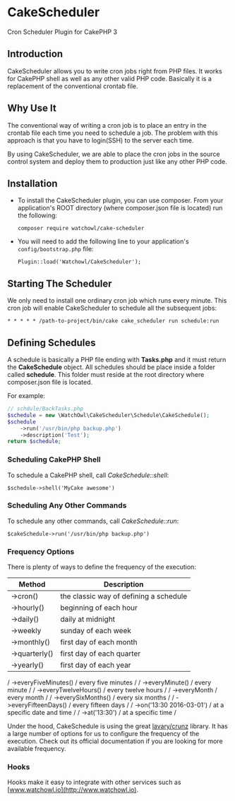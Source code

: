 # CakeScheduler
Cron Scheduler Plugin for CakePHP 3

## Introduction 
CakeScheduler allows you to write cron jobs right from PHP files. 
It works for CakePHP shell as well as any other valid PHP code. 
Basically it is a replacement of the conventional crontab file. 

## Why Use It
The conventional way of writing a cron job is to place an entry in the crontab file each time you 
need to schedule a job. The problem with this approach is that you have to login(SSH) to the server 
each time. 

By using CakeScheduler, we are able to place the cron jobs in the source control system and deploy 
them to production just like any other PHP code.  

## Installation

+ To install the CakeScheduler plugin, you can use composer. From your application's ROOT directory (where composer.json file is located) run the following:

    ```composer require watchowl/cake-scheduler```

+ You will need to add the following line to your application's `config/bootstrap.php` file:

    ```Plugin::load('Watchowl/CakeScheduler');```

    
## Starting The Scheduler

We only need to install one ordinary cron job which runs every minute.
This cron job will enable CakeScheduler to schedule all the subsequent jobs:

```* * * * * /path-to-project/bin/cake cake_scheduler run schedule:run```

## Defining Schedules
A schedule is basically a PHP file ending with **Tasks.php** and it must return the **CakeSchedule** object.
All schedules should be place inside a folder called **schedule**. This folder must reside at the root directory 
where composer.json file is located.

For example:
```php
// schdule/BackTasks.php
$schedule = new \WatchOwl\CakeScheduler\Schedule\CakeSchedule();
$schedule
    ->run('/usr/bin/php backup.php')
    ->description('Test');
return $schedule;
```

### Scheduling CakePHP Shell
To schedule a CakePHP shell, call *CakeSchedule::shell*:

```$schedule->shell('MyCake awesome')```

### Scheduling Any Other Commands
To schedule any other commands, call *CakeSchedule::run*:

```$cakeSchedule->run('/usr/bin/php backup.php')```

### Frequency Options

There is plenty of ways to define the frequency of the execution:


| Method        |   	Description |
|---            |       ---     |
| ->cron()        |  the classic way of defining a schedule |
| ->hourly()      |  beginning of each hour|
| ->daily()   	|  daily at midnight|
| ->weekly    	|  sunday of each week	|
| ->monthly()   	|  first day of each month	|
| ->quarterly()   |  first day of each quarter	|
| ->yearly()   	|  first day of each year	|
/ ->everyFiveMinutes() /    every five minutes      /
/ ->everyMinute()     /   every minute        /
/ ->everyTwelveHours() /   every twelve hours       /
/ ->everyMonth    / every month          /
/ ->everySixMonths()  /  every six months          /
/ ->everyFifteenDays()    /  every fifteen days        /
/ ->on('13:30 2016-03-01') / at a specific date and time /
/ ->at('13:30') / at a specific time /


Under the hood, CakeSchedule is using the great 
[lavary/crunz](https://github.com/lavary/crunz#frequency-of-execution) library.
It has a large number of options for us to configure the frequency of the execution.
Check out its official documentation if you are looking for more available frequency.   

### Hooks
Hooks make it easy to integrate with other services such as [www.watchowl.io](http://www.watchowl.io). 
